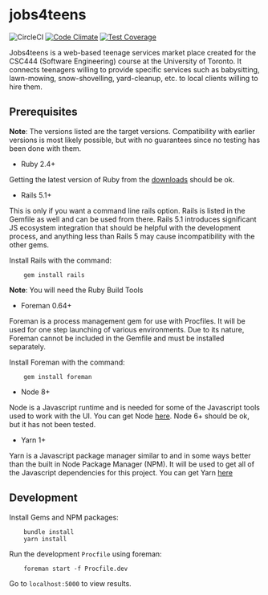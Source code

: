# jobs4teens
![CircleCI](https://circleci.com/gh/jobs4teens/jobs4teens.svg?style=shield&circle-token=35cb224071c36ddfd26bb8af6768fb0c4f5fdeff)
[![Code Climate](https://codeclimate.com/github/jobs4teens/jobs4teens/badges/gpa.svg)](https://codeclimate.com/github/jobs4teens/jobs4teens)
[![Test Coverage](https://codeclimate.com/github/jobs4teens/jobs4teens/badges/coverage.svg)](https://codeclimate.com/github/jobs4teens/jobs4teens/coverage)

Jobs4teens is a web-based teenage services market place created for the CSC444 (Software Engineering) course at the 
University of Toronto. It connects teenagers willing to provide specific services such as babysitting, lawn-mowing, 
snow-shovelling, yard-cleanup, etc. to local clients willing to hire them.

## Prerequisites


**Note**: The versions listed are the target versions. Compatibility with earlier versions is most likely possible,
but with no guarantees since no testing has been done with them.

* Ruby 2.4+

Getting the latest version of Ruby from the [downloads](https://www.ruby-lang.org/en/downloads/) should be ok. 

* Rails 5.1+

This is only if you want a command line rails option. Rails is listed in the Gemfile as well and can be used from
there. Rails 5.1 introduces significant JS ecosystem integration that should be helpful with the development process, and
anything less than Rails 5 may cause incompatibility with the other gems.

Install Rails with the command: 
```
    gem install rails
```
**Note**: You will need the Ruby Build Tools

* Foreman 0.64+

Foreman is a process management gem for use with Procfiles. It will be used for one step launching of various 
environments. Due to its nature, Foreman cannot be included in the Gemfile and must be installed separately.

Install Foreman with the command:

```
    gem install foreman
```

* Node 8+

Node is a Javascript runtime and is needed for some of the Javascript tools used to work with the UI. You can
get Node [here](https://nodejs.org/en/). Node 6+ should be ok, but it has not been tested.

* Yarn 1+

Yarn is a Javascript package manager similar to and in some ways better than the built in Node Package Manager (NPM).
It will be used to get all of the Javascript dependencies for this project. You can get Yarn [here](https://yarnpkg.com/en/docs/install)

## Development

Install Gems and NPM packages:

```
    bundle install
    yarn install
```

Run the development `Procfile` using foreman:

```
    foreman start -f Procfile.dev
```

Go to `localhost:5000` to view results.